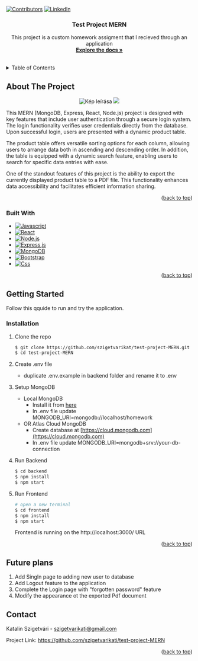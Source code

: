 <a name="readme-top"></a>

[![Contributors][contributors-shield]][contributors-url]
[![LinkedIn][linkedin-shield]][linkedin-url]

<h3 align="center">Test Project MERN</h3>

  <p align="center">
    This project is a custom homework assigment that I recieved through an application
    <br />
    <a href="https://github.com/szigetvarikati/test-project-MERN"><strong>Explore the docs »</strong></a>
    <br />
    <br />
   

  </p>
</div>



<!-- TABLE OF CONTENTS -->
<details>
  <summary>Table of Contents</summary>
  <ol>
    <li>
      <a href="#about-the-project">About The Project</a>
      <ul>
        <li><a href="#built-with">Built With</a></li>
      </ul>
    </li>
    <li>
      <a href="#getting-started">Getting Started</a>
      <ul>
        <li><a href="#installation">Installation</a></li>
      </ul>
    </li>
    <li><a href="#plans">Future plans</a></li>
    <li><a href="#contact">Contact</a></li>
  </ol>
</details>



<!-- ABOUT THE PROJECT -->
## About The Project

<p align="center">
  <img src="https://imgur.com/2NrcaSk.png" alt="Kép leírása">
  <img src="https://imgur.com/VcFIixz.png">
</p>

This MERN (MongoDB, Express, React, Node.js) project is designed with key features that include user authentication through a secure login system. The login functionality verifies user credentials directly from the database. Upon successful login, users are presented with a dynamic product table.

The product table offers versatile sorting options for each column, allowing users to arrange data both in ascending and descending order. In addition, the table is equipped with a dynamic search feature, enabling users to search for specific data entries with ease.

One of the standout features of this project is the ability to export the currently displayed product table to a PDF file. This functionality enhances data accessibility and facilitates efficient information sharing.

<p align="right">(<a href="#readme-top">back to top</a>)</p>



### Built With

* [![Javascript][Javascript]][Javascript-url]
* [![React][React.js]][React-url]
* [![Node.js][NodeJS]][NodeJS-url]
* [![Express.js][Express.js]][Express.js-url]
* [![MongoDB][MongoDB]][MongoDB-url]
* [![Bootstrap][Bootstrap.com]][Bootstrap-url]
* [![Css][Css.com]][Css-url]

<p align="right">(<a href="#readme-top">back to top</a>)</p>



<!-- GETTING STARTED -->

[product-main]: images/screenshot.png
## Getting Started

Follow this qquide to run and try the application.

### Installation

1. Clone the repo
   ```sh
   $ git clone https://github.com/szigetvarikat/test-project-MERN.git
   $ cd test-project-MERN
   ```
2. Create .env file
   - duplicate .env.example in backend folder and rename it to .env
     
3. Setup MongoDB
   - Local MongoDB
      - Install it from [here](https://www.mongodb.com/try/download/community)
      - In .env file update MONGODB_URI=mongodb://localhost/homework
   - OR Atlas Cloud MongoDB
      - Create database at [https://cloud.mongodb.com](https://cloud.mongodb.com)
      - In .env file update MONGODB_URI=mongodb+srv://your-db-connection

4. Run Backend
    ```sh
    $ cd backend
    $ npm install
    $ npm start
    ```
5. Run Frontend
    ```sh
    # open a new terminal
    $ cd frontend
    $ npm install
    $ npm start
    ```
    Frontend is running on the  http://localhost:3000/ URL
   
<p align="right">(<a href="#readme-top">back to top</a>)</p>



<!-- PLANS -->
## Future plans

1. Add SingIn page to adding new user to database
2. Add Logout feature to the application
3. Complete the Login page with "forgotten password" feature
4. Modify the appearance ot the exported Pdf document

<!-- CONTACT -->
## Contact

Katalin Szigetvári - szigetvarikati@gmail.com

Project Link: https://github.com/szigetvarikati/test-project-MERN

<p align="right">(<a href="#readme-top">back to top</a>)</p>




<!-- MARKDOWN LINKS & IMAGES -->
<!-- https://www.markdownguide.org/basic-syntax/#reference-style-links -->
[contributors-shield]: https://img.shields.io/github/contributors/szigetvarikati/test-project-MERN.svg?style=for-the-badge
[contributors-url]: https://github.com/szigetvarikati/test-project-MERN/graphs/contributors
[linkedin-shield]: https://img.shields.io/badge/-LinkedIn-black.svg?style=for-the-badge&logo=linkedin&colorB=555
[linkedin-url]: https://www.linkedin.com/in/katalin-szigetvári-9829519a
[product-main]: https://imgur.com/a/jEvI3mU
[Next.js]: https://img.shields.io/badge/next.js-000000?style=for-the-badge&logo=nextdotjs&logoColor=white
[Next-url]: https://nextjs.org/
[React.js]: https://img.shields.io/badge/React-20232A?style=for-the-badge&logo=react&logoColor=61DAFB
[React-url]: https://reactjs.org/
[Bootstrap.com]: https://img.shields.io/badge/Bootstrap-563D7C?style=for-the-badge&logo=bootstrap&logoColor=white
[Bootstrap-url]: https://getbootstrap.com
[Javascript]: https://img.shields.io/badge/javascript-F7DF1E?style=for-the-badge&logo=typescript&logoColor=white
[Javascript-url]: https://developer.mozilla.org/en-US/docs/Web/JavaScript
[NodeJS]: https://img.shields.io/badge/node.js-6DA55F?style=for-the-badge&logo=node.js&logoColor=white
[NodeJS-url]: https://nodejs.org/en
[Express.js]: https://img.shields.io/badge/express.js-%23404d59.svg?style=for-the-badge&logo=express&logoColor=%2361DAFB
[Express.js-url]: https://expressjs.com/
[MongoDB]: https://img.shields.io/badge/MongoDB-4169E1?style=for-the-badge&logo=postgresql&logoColor=white
[MongoDB-url]: https://www.mongodb.com/
[Css.com]: https://img.shields.io/badge/CSS-563D7C?style=for-the-badge&logo=css&logoColor=white
[Css-url]: http://](https://www.w3.org/Style/CSS/Overview.en.html)https://www.w3.org/Style/CSS/Overview.en.html/
